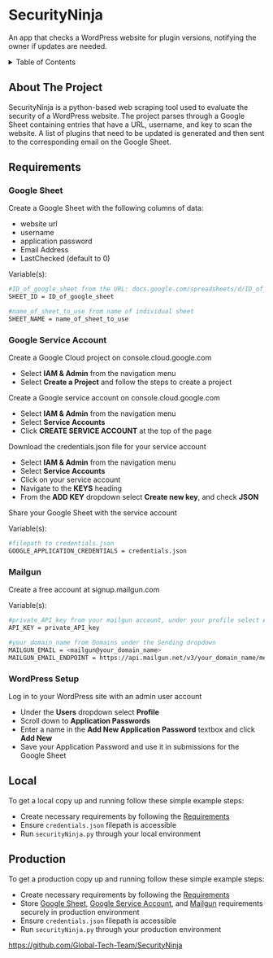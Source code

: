 # SecurityNinja

An app that checks a WordPress website for plugin versions, notifying the owner if updates are needed.

<details>
  <summary>Table of Contents</summary>
  <ol>
    <li><a href="#about-the-project">About The Project</a></li>
    <li><a href="#requirements">Requirements</a></li>
      <ul>
        <li><a href="#google-sheet">Google Sheet</a></li>
        <li><a href="#google-service-account">Google Service Account</a></li>
        <li><a href="#mailgun">Mailgun</a></li>
        <li><a href="#wordpress-setup">WordPress Setup</a></li>
      </ul>
    <li><a href="#local">Local</a></li>
    <li><a href="#production">Production</a></li>
  </ol>
</details>

## About The Project

SecurityNinja is a python-based web scraping tool used to evaluate the security of a WordPress website. The project parses through a Google Sheet containing entries that have a URL, username, and key to scan the website. A list of plugins that need to be updated is generated and then sent to the corresponding email on the Google Sheet.

## Requirements

### Google Sheet
   Create a Google Sheet with the following columns of data:
   - website url
   - username
   - application password
   - Email Address
   - LastChecked (default to 0)

   Variable(s):
   ```sh
   #ID_of_google_sheet from the URL: docs.google.com/spreadsheets/d/ID_of_google_sheet/edit...
   SHEET_ID = ID_of_google_sheet
   
   #name_of_sheet_to_use from name of individual sheet
   SHEET_NAME = name_of_sheet_to_use
   ```
### Google Service Account
   Create a Google Cloud project on console.cloud.google.com
   - Select **IAM & Admin** from the navigation menu
   - Select **Create a Project** and follow the steps to create a project
   
   Create a Google service account on console.cloud.google.com
   - Select **IAM & Admin** from the navigation menu
   - Select **Service Accounts**
   - Click **CREATE SERVICE ACCOUNT** at the top of the page

   Download the credentials.json file for your service account
   - Select **IAM & Admin** from the navigation menu
   - Select **Service Accounts**
   - Click on your service account
   - Navigate to the **KEYS** heading
   - From the **ADD KEY** dropdown select **Create new key**, and check **JSON**

   Share your Google Sheet with the service account
   
   Variable(s):
   ```sh
   #filepath to credentials.json
   GOOGLE_APPLICATION_CREDENTIALS = credentials.json
   ```
### Mailgun
   Create a free account at signup.mailgun.com

   Variable(s):
   ```sh
   #private_API_key from your mailgun account, under your profile select API Keys
   API_KEY = private_API_key
   
   #your_domain_name from Domains under the Sending dropdown
   MAILGUN_EMAIL = <mailgun@your_domain_name>
   MAILGUN_EMAIL_ENDPOINT = https://api.mailgun.net/v3/your_domain_name/messages
   ```
### WordPress Setup

Log in to your WordPress site with an admin user account
- Under the **Users** dropdown select **Profile**
- Scroll down to **Application Passwords**
- Enter a name in the **Add New Application Password** textbox and click **Add New**
- Save your Application Password and use it in submissions for the Google Sheet

## Local

To get a local copy up and running follow these simple example steps:
- Create necessary requirements by following the <a href="#requirements">Requirements</a>
- Ensure ```credentials.json``` filepath is accessible
- Run ```securityNinja.py``` through your local environment

## Production

To get a production copy up and running follow these simple example steps:
- Create necessary requirements by following the <a href="#requirements">Requirements</a>
- Store
<a href="#google-sheet">Google Sheet</a>,
<a href="#google-service-account">Google Service Account</a>, and
<a href="#mailgun">Mailgun</a> requirements securely in production environment
- Ensure ```credentials.json``` filepath is accessible
- Run ```securityNinja.py``` through your production environment

https://github.com/Global-Tech-Team/SecurityNinja

